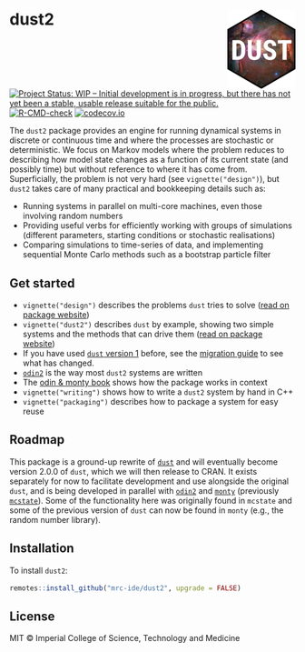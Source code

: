 # dust2 <a href="https://mrc-ide.github.io/dust2/"><img src="man/figures/logo.png" align="right" height="139" alt="dust2 website" /></a>

<!-- badges: start -->
[![Project Status: WIP – Initial development is in progress, but there has not yet been a stable, usable release suitable for the public.](https://www.repostatus.org/badges/latest/wip.svg)](https://www.repostatus.org/#wip)
[![R-CMD-check](https://github.com/mrc-ide/dust2/actions/workflows/R-CMD-check.yaml/badge.svg?branch=main)](https://github.com/mrc-ide/dust2/actions/workflows/R-CMD-check.yaml)
[![codecov.io](https://codecov.io/github/mrc-ide/dust2/coverage.svg?branch=main)](https://codecov.io/github/mrc-ide/dust2?branch=main)
<!-- badges: end -->

The `dust2` package provides an engine for running dynamical systems in discrete or continuous time and where the processes are stochastic or deterministic.  We focus on Markov models where the problem reduces to describing how model state changes as a function of its current state (and possibly time) but without reference to where it has come from.  Superficially, the problem is not very hard (see `vignette("design")`), but `dust2` takes care of many practical and bookkeeping details such as:

* Running systems in parallel on multi-core machines, even those involving random numbers
* Providing useful verbs for efficiently working with groups of simulations (different parameters, starting conditions or stochastic realisations)
* Comparing simulations to time-series of data, and implementing sequential Monte Carlo methods such as a bootstrap particle filter

## Get started

* `vignette("design")` describes the problems `dust` tries to solve ([read on package website](https://mrc-ide.github.io/dust/articles/design.html))
* `vignette("dust2")` describes `dust` by example, showing two simple systems and the methods that can drive them ([read on package website](https://mrc-ide.github.io/dust/articles/dust.html))
* If you have used [`dust` version 1](https://mrc-ide.github.io/dust) before, see the [migration guide](https://mrc-ide.github.io/dust2/articles/migrating.html) to see what has changed.
* [`odin2`](https://mrc-ide.github.io/odin2) is the way most `dust2` systems are written
* The [odin & monty book](https://mrc-ide.github.io/odin-monty) shows how the package works in context
* `vignette("writing")` shows how to write a `dust2` system by hand in C++
* `vignette("packaging")` describes how to package a system for easy reuse

## Roadmap

This package is a ground-up rewrite of [`dust`](https://mrc-ide.github.io/dust) and will eventually become version 2.0.0 of `dust`, which we will then release to CRAN.  It exists separately for now to facilitate development and use alongside the original `dust`, and is being developed in parallel with [`odin2`](https://mrc-ide.github.io/odin2) and [`monty`](https://mrc-ide.github.io/monty) (previously [`mcstate`](https://mrc-ide.github.io/mcstate)).  Some of the functionality here was originally found in `mcstate` and some of the previous version of `dust` can now be found in `monty` (e.g., the random number library).

## Installation

To install `dust2`:

```r
remotes::install_github("mrc-ide/dust2", upgrade = FALSE)
```

## License

MIT © Imperial College of Science, Technology and Medicine
